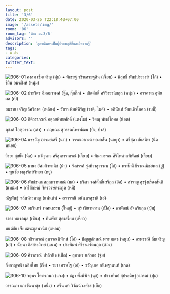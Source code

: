 ```yaml
---
layout: post
title: '3/6'
date: 2020-03-26 T22:18:40+07:00
image: '/assets/img/'
room: '06'
room_tag: 'ห้อง ม.3/6'
advisors: ''
description: 'ลูกบดินทรเป็นผู้ประพฤติดีและมีความรู้'
tags:
- ม.ต้น
categories:
twitter_text:
---
```

![306-01](https://res.cloudinary.com/dbruw74ms/image/upload/r_8,c_fit,w_760/v1585235880/306-01_miiorg.png)
คงสม เข็มเจริญ (ตุ๋ม) • พิเชษฐ์ วชิรเสรษฐสิน (เจี๊ยบ) • พิสุทธิ์ พันธ์ประวงษ์ (โก้) • ชีวิน อมรสิงห์ (หนุ่ม)

![306-02](https://res.cloudinary.com/dbruw74ms/image/upload/r_8,c_fit,w_760/v1585235880/306-02_w9wkng.png)
ประวิตร อิ่มอมรพงศ์ (จู๊ด, กุ๊กกิ๊ก) • เชิดศักดิ์ ศรีวีระวนิชกุล (หนุ่ม) • อรรคพล อุทัยผล (เป้)

สมชาย เจริญเลิศวิลาศ (เหลียง) • วัชรา พิมพ์หิรัญ (ชาติ, ไมค์) • อภินันท์ วัฒนชิวโกศล (เบบี้)

![306-03](https://res.cloudinary.com/dbruw74ms/image/upload/r_8,c_fit,w_760/v1585235879/306-03_drzmb9.png)
กิติวราภรณ์ อดุลยพิทยศักดิ์ (แตงโม) • วิศณุ พันธ์โกศล (น้อต)

ภุชงค์ โอสุวรรณ (เด่ง) • กฤษณะ สุวรรณไพรพัฒน (บิง, บิงส์)

![306-04](https://res.cloudinary.com/dbruw74ms/image/upload/r_8,c_fit,w_760/v1585235880/306-04_pcwkph.png)
แขขวัญ อารมย์เสรี (นก) • วรรณวรางค์ ทองกลั่น (นกยูง) • ศรีสุดา ชัยสนิท (นิดหน่อย)

วีรยา สุขยิ่ง (นีล) • ขวัญดาว ศรีสุนทราภรณ์ (เจี๊ยบ) • พิมลวรรณ ศิริไพศาลพิพัฒน์ (เจี๊ยบ)

![306-05](https://res.cloudinary.com/dbruw74ms/image/upload/r_8,c_fit,w_760/v1585235879/306-05_dbsyei.png)
มานะ อัศวกิจพานิช (ม้า) • รังสรรค์ รุ่งทิวาสุวรรณ (ไก่) • พรศักดิ์ ธีรวณณิชย์พล (อู๋) • พูนชัย ผดุงรักษ์วิทยา (หยู)

![306-06](https://res.cloudinary.com/dbruw74ms/image/upload/r_8,c_fit,w_760/v1585235880/306-06_sc59cp.png)
พัทธ์ชนก สกุลพราหมณ์ (มด) • มริสา วงศ์ศักดิ์เสรีกุล (อ้อ) • สำราญ สุขรุ่งเรืองสันติ (แหม่ม) • อารีลักษณ์ จิตรวงษ์ตระกูล (หมี)

ณัฐพันธุ์ กลิ่นห้าวหาญ (แฟนต้า) • อรวรรณี อนันตรสุชาติ (เอ๋)

![306-07](https://res.cloudinary.com/dbruw74ms/image/upload/r_8,c_fit,w_760/v1585235881/306-07_don0so.png)
อมรินทร์ เทศนธรรม (ใหญ่) • บุรี เขียวหวาน (เปิ้ล) • ชวพัฒน์ อัจฉริยกุล (ปุ๋ม)

ธาดา ทองลมุล (เซียง) • ทินพัชร สุดเสงี่ยม (เหี่ยว)

มนต์ชัย เจียมตระกูลพานิช (แหลม)

![306-08](https://res.cloudinary.com/dbruw74ms/image/upload/r_8,c_fit,w_760/v1585235882/306-08_rihf28.png)
วชิราภรณ์ สุพรรณพิทักษ์ (โอ๋) • ปัญญลักษณ์ พรหมเดช (หนุย) • อรพรรณี ลิ่มเจริญ (เอ๋) • นัยนา อิสสระวิทย์ (แนน) • ประพิมพ์ ศิริธนารัตนกุล (ซวง)

![306-09](https://res.cloudinary.com/dbruw74ms/image/upload/r_8,c_fit,w_760/v1585235882/306-09_umtf2p.png)
ศิราภรณ์ ปาลิวนิช (เปิ้ล) • สุภาพร แก้วกอ (จุ๋ม)

กิ่งกาญจน์ เฉลิมไทย (กิ่ง) • วยา เศรษโฐ (เอ๋) • ขวัญเกศ กนิษฐานนท์ (เกด)

![306-10](https://res.cloudinary.com/dbruw74ms/image/upload/r_8,c_fit,w_760/v1585235883/306-10_xtvqgd.png)
จตุพร โคตรกนก (แจง) • ชฎา พึ่งพินิจ (นุช) • ปรางทิพย์ สุประดิษฐ์อาภรณ์ (ปุ๋ม)

วรรณภา เภาวัฒนาสุข (หนึ่ง) • ศรีนนท์ วิวัฒน์วงศ์ธร (เล็ก)
